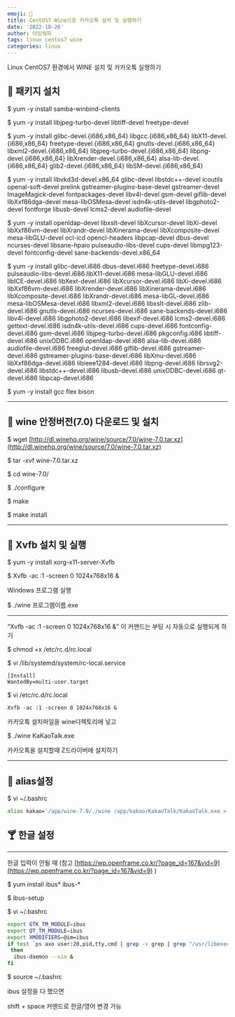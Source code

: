 ```yaml
---
emoji: 🍷
title: CentOS7 Wine으로 카카오톡 설치 및 실행하기
date: '2022-10-26'
author: 아임해피
tags: linux centos7 wine
categories: linux
---
```


Linux CentOS7 환경에서 WINE 설치 및 카카오톡 실행하기

## 🍹 패키지 설치

$ yum -y install samba-winbind-clients

$ yum -y install libjpeg-turbo-devel libtiff-devel freetype-devel

$ yum -y install glibc-devel.{i686,x86_64} libgcc.{i686,x86_64} libX11-devel.{i686,x86_64} freetype-devel.{i686,x86_64} gnutls-devel.{i686,x86_64} libxml2-devel.{i686,x86_64} libjpeg-turbo-devel.{i686,x86_64} libpng-devel.{i686,x86_64} libXrender-devel.{i686,x86_64} alsa-lib-devel.{i686,x86_64} glib2-devel.{i686,x86_64} libSM-devel.{i686,x86_64}

$ yum -y install libvkd3d-devel.x86_64 glibc-devel libstdc++-devel icoutils openal-soft-devel prelink gstreamer-plugins-base-devel gstreamer-devel ImageMagick-devel fontpackages-devel libv4l-devel gsm-devel giflib-devel libXxf86dga-devel mesa-libOSMesa-devel isdn4k-utils-devel libgphoto2-devel fontforge libusb-devel lcms2-devel audiofile-devel

$ yum -y install openldap-devel libxslt-devel libXcursor-devel libXi-devel libXxf86vm-devel libXrandr-devel libXinerama-devel libXcomposite-devel mesa-libGLU-devel ocl-icd opencl-headers libpcap-devel dbus-devel ncurses-devel libsane-hpaio pulseaudio-libs-devel cups-devel libmpg123-devel fontconfig-devel sane-backends-devel.x86_64

$ yum -y install glibc-devel.i686 dbus-devel.i686 freetype-devel.i686 pulseaudio-libs-devel.i686 libX11-devel.i686 mesa-libGLU-devel.i686 libICE-devel.i686 libXext-devel.i686 libXcursor-devel.i686 libXi-devel.i686 libXxf86vm-devel.i686 libXrender-devel.i686 libXinerama-devel.i686 libXcomposite-devel.i686 libXrandr-devel.i686 mesa-libGL-devel.i686 mesa-libOSMesa-devel.i686 libxml2-devel.i686 libxslt-devel.i686 zlib-devel.i686 gnutls-devel.i686 ncurses-devel.i686 sane-backends-devel.i686 libv4l-devel.i686 libgphoto2-devel.i686 libexif-devel.i686 lcms2-devel.i686 gettext-devel.i686 isdn4k-utils-devel.i686 cups-devel.i686 fontconfig-devel.i686 gsm-devel.i686 libjpeg-turbo-devel.i686 pkgconfig.i686 libtiff-devel.i686 unixODBC.i686 openldap-devel.i686 alsa-lib-devel.i686 audiofile-devel.i686 freeglut-devel.i686 giflib-devel.i686 gstreamer-devel.i686 gstreamer-plugins-base-devel.i686 libXmu-devel.i686 libXxf86dga-devel.i686 libieee1284-devel.i686 libpng-devel.i686 librsvg2-devel.i686 libstdc++-devel.i686 libusb-devel.i686 unixODBC-devel.i686 qt-devel.i686 libpcap-devel.i686

$ yum -y install gcc flex bison

---

## 🍾 wine 안정버전(7.0) 다운로드 및 설치

$ wget [http://dl.winehq.org/wine/source/7.0/wine-7.0.tar.xz](http://dl.winehq.org/wine/source/7.0/wine-7.0.tar.xz)

$ tar -xvf wine-7.0.tar.xz 

$ cd wine-7.0/

$ ./configure

$ make

$ make install

---

## 🧉 Xvfb 설치 및 실행

$ yum -y install xorg-x11-server-Xvfb

$ Xvfb -ac :1 -screen 0 1024x768x16 &

Windows 프로그램 실행

$ ./wine 프로그램이름.exe

---

“Xvfb -ac :1 -screen 0 1024x768x16 &” 이 커맨드는 부팅 시 자동으로 실행되게 하기

$ chmod +x /etc/rc.d/rc.local

$ vi /lib/systemd/system/rc-local.service

```
[Install]
WantedBy=multi-user.target
```

$ vi /etc/rc.d/rc.local

```
Xvfb -ac :1 -screen 0 1024x768x16 &
```


카카오톡 설치파일을 wine디렉토리에 넣고

$ ./wine KaKaoTalk.exe 


카카오톡을 설치할때 Z드라이버에 설치하기

---

## 🥃 alias설정

$ vi ~/.bashrc

```bash
alias kakao='/app/wine-7.0/./wine /app/kakao/KakaoTalk/KakaoTalk.exe > /dev/null 2>&1 &’
```

## 🍸 한글 설정

---

한글 입력이 안될 때  (참고  [https://wp.openframe.co.kr/?page_id=167&vid=9](https://wp.openframe.co.kr/?page_id=167&vid=9) )

$ yum install ibus* ibus-*

$ ibus-setup

$ vi ~/.bashrc

```bash
export GTK_TM_MODULE=ibus
export QT_TM_MODULE=ibus
export XMODIFIERS=@im=ibus
if test `ps axo user:20,pid,tty,cmd | grep -v grep | grep "/usr/libexec/ibus-dconf" 2> /dev/null | grep $USER | grep "pts/" | wc -l` -eq 0;
 then
  ibus-daemon --xim &
fi
```

$ source ~/.bashrc

ibus 설정을 다 했으면 

shift + space 커맨드로 한글/영어 변경 가능

```toc

```
